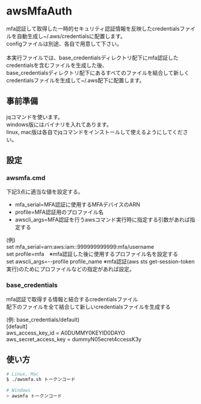 # awsMfaAuth

mfa認証して取得した一時的セキュリティ認証情報を反映したcredentialsファイルを自動生成し~/.aws/credentialsに配置します。<br>
configファイルは別途、各自で用意して下さい。<br>
<br>
本実行ファイルでは、base_credentialsディレクトリ配下にmfa認証したcredentialsを含むファイルを生成した後、<br>
base_credentialsディレクトリ配下にあるすべてのファイルを結合して新しくcredentialsファイルを生成して~/.aws配下に配置します。<br>

## 事前準備
jqコマンドを使います。<br>
windows版にはバイナリを入れてあります。<br>
linux, mac版は各自でjqコマンドをインストールして使えるようにしてください。<br>

## 設定

### awsmfa.cmd
下記3点に適当な値を設定する。<br>
- mfa_serial=MFA認証に使用するMFAデバイスのARN<br>
- profile=MFA認証用のプロファイル名<br>
- awscli_args=MFA認証を行うawsコマンド実行時に指定する引数があれば指定する<br>

(例) <br>
set mfa_serial=arn:aws:iam::999999999999:mfa/username<br>
set profile=mfa　※mfa認証した後に使用するプロファイル名を設定する<br>
set awscli_args=--profile profile_name    ※mfa認証(aws sts get-session-token実行)のためにプロファイルなどの指定があれば設定。<br>


### base_credentials
mfa認証で取得する情報と結合するcredentialsファイル<br>
配下のファイルを全て結合して新しいcredentialsファイルを生成する<br>

(例: base_credentials/default)<br>
[default]<br>
aws_access_key_id = A0DUMMY0KEYID0DAYO<br>
aws_secret_access_key = dummyN05ecret4ccessK3y<br>

## 使い方
```bash
# Linux, Mac
$ ./awsmfa.sh トークンコード

# Windows
> awsmfa トークンコード
```
